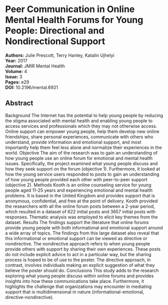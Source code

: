 # Peer Communication in Online Mental Health Forums for Young People: Directional and Nondirectional Support

**Authors:** Julie Prescott, Terry Hanley, Katalin Ujhelyi  
**Year:** 2017  
**Journal:** JMIR Mental Health  
**Volume:** 4  
**Issue:** 3  
**Pages:** e29  
**DOI:** 10.2196/mental.6921  

## Abstract
Background            The Internet has the potential to help young people by reducing the stigma associated with mental health and enabling young people to access services and professionals which they may not otherwise access. Online support can empower young people, help them develop new online friendships, share personal experiences, communicate with others who understand, provide information and emotional support, and most importantly help them feel less alone and normalize their experiences in the world.                                Objective            The aim of the research was to gain an understanding of how young people use an online forum for emotional and mental health issues. Specifically, the project examined what young people discuss and how they seek support on the forum (objective 1). Furthermore, it looked at how the young service users responded to posts to gain an understanding of how young people provided each other with peer-to-peer support (objective 2).                                Methods            Kooth is an online counseling service for young people aged 11-25 years and experiencing emotional and mental health problems. It is based in the United Kingdom and provides support that is anonymous, confidential, and free at the point of delivery. Kooth provided the researchers with all the online forum posts between a 2-year period, which resulted in a dataset of 622 initial posts and 3657 initial posts with responses. Thematic analysis was employed to elicit key themes from the dataset.                                Results            The findings support the literature that online forums provide young people with both informational and emotional support around a wide array of topics. The findings from this large dataset also reveal that this informational or emotional support can be viewed as directive or nondirective. The nondirective approach refers to when young people provide others with support by sharing their own experiences. These posts do not include explicit advice to act in a particular way, but the sharing process is hoped to be of use to the poster. The directive approach, in contrast, involves individuals making an explicit suggestion of what they believe the poster should do.                                Conclusions            This study adds to the research exploring what young people discuss within online forums and provides insights into how these communications take place. Furthermore, it highlights the challenge that organizations may encounter in mediating support that is multidimensional in nature (informational-emotional, directive-nondirective).

